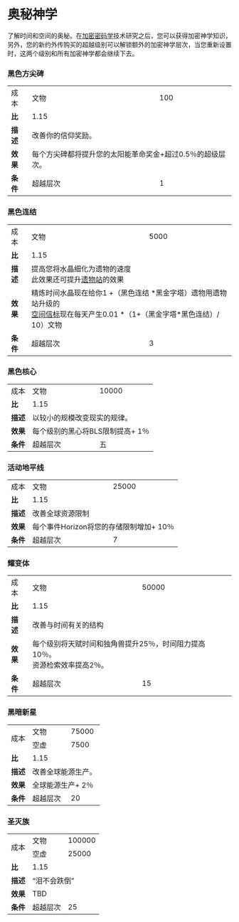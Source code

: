 # 奥秘神学

   <p>了解时间和空间的奥秘。在<a href="#Technologies#Cryptotheology">加密密码学</a>技术研究之后，您可以获得加密神学知识，另外，您的新约外传购买的超越级别可以解锁额外的加密神学层次，当您重新设置时，这两个级别和所有加密神学都会继续下去。</p> 

### 黑色方尖碑
<table>
     <tbody>
      <tr>
       <td>成本</td>
       <td>文物</td>
       <td>100</td>
      </tr>
      <tr>
       <td><strong>比</strong></td>
       <td>1.15</td>
      </tr>
      <tr>
       <td><strong>描述</strong></td>
       <td colspan="2">改善你的信仰奖励。</td>
      </tr>
      <tr>
       <td><strong>效果</strong></td>
       <td colspan="2">每个方尖碑都将提升您的太阳能革命奖金+超过0.5％的超级层次。 </td>
      </tr>
      <tr>
       <td><strong>条件</strong></td>
       <td>超越层次</td>
       <td>1</td>
      </tr>
     </tbody>
    </table>

### 黑色连结

<table>
     <tbody>
      <tr>
       <td>成本</td>
       <td>文物</td>
       <td>5000</td>
      </tr>
      <tr>
       <td><strong>比</strong></td>
       <td>1.15</td>
      </tr>
      <tr>
       <td><strong>描述</strong></td>
       <td colspan="2">提高您将水晶细化为遗物的速度<br style="clear:both" />此效果还可提升<a href="#workshop#Relic_Station">遗物站</a>的效果<a href="#workshop#Relic_Station"></a></td>
      </tr>
      <tr>
       <td><strong>效果</strong></td>
       <td colspan="2">精炼时间水晶现在给你1 +（黑色连结 *黑金字塔）遗物用遗物站升级的<br style="clear:both" /> <a href="#Space#Space_Beacon">空间信标</a>现在每天产生0.01 *（1+（黑金字塔*黑色连结）/ 10）文物</td>
      </tr>
      <tr>
       <td><strong>条件</strong></td>
       <td>超越层次</td>
       <td>3</td>
      </tr>
     </tbody>
    </table>

### 黑色核心
<table>
     <tbody>
      <tr>
       <td>成本</td>
       <td>文物</td>
       <td>10000</td>
      </tr>
      <tr>
       <td><strong>比</strong></td>
       <td>1.15</td>
      </tr>
      <tr>
       <td><strong>描述</strong></td>
       <td colspan="2">以较小的规模改变现实的规律。</td>
      </tr>
      <tr>
       <td><strong>效果</strong></td>
       <td colspan="2">每个级别的黑心将BLS限制提高+ 1％</td>
      </tr>
      <tr>
       <td><strong>条件</strong></td>
       <td>超越层次</td>
       <td>五</td>
      </tr>
     </tbody>
    </table>


### 活动地平线
<table>
     <tbody>
      <tr>
       <td>成本</td>
       <td>文物</td>
       <td>25000</td>
      </tr>
      <tr>
       <td><strong>比</strong></td>
       <td>1.15</td>
      </tr>
      <tr>
       <td><strong>描述</strong></td>
       <td colspan="2">改善全球资源限制</td>
      </tr>
      <tr>
       <td><strong>效果</strong></td>
       <td colspan="2">每个事件Horizo​​n将您的存储限制增加+ 10％</td>
      </tr>
      <tr>
       <td><strong>条件</strong></td>
       <td>超越层次</td>
       <td>7</td>
      </tr>
     </tbody>
    </table>

### 耀变体
<table>
     <tbody>
      <tr>
       <td>成本</td>
       <td>文物</td>
       <td>50000</td>
      </tr>
      <tr>
       <td><strong>比</strong></td>
       <td>1.15</td>
      </tr>
      <tr>
       <td><strong>描述</strong></td>
       <td colspan="2">改善与时间有关的结构 </td>
      </tr>
      <tr>
       <td><strong>效果</strong></td>
       <td colspan="2">每个级别将天赋时间和独角兽提升25％，时间阻力提高10％。<br style="clear:both" />资源检索效率提高2％。</td>
      </tr>
      <tr>
       <td><strong>条件</strong></td>
       <td>超越层次</td>
       <td>15</td>
      </tr>
     </tbody>
    </table>

### 黑暗新星
<table>
     <tbody>
      <tr>
       <td rowspan="2">成本</td>
       <td>文物</td>
       <td>75000</td>
      </tr>
      <tr>
       <td>空虚</td>
       <td>7500</td>
      </tr>
      <tr>
       <td><strong>比</strong></td>
       <td>1.15</td>
      </tr>
      <tr>
       <td><strong>描述</strong></td>
       <td colspan="2">改善全球能源生产。 </td>
      </tr>
      <tr>
       <td><strong>效果</strong></td>
       <td colspan="2">全球能源生产+ 2％</td>
      </tr>
      <tr>
       <td><strong>条件</strong></td>
       <td>超越层次</td>
       <td>20</td>
      </tr>
     </tbody>
    </table>

### 圣灭族
<table>
     <tbody>
      <tr>
       <td rowspan="2">成本</td>
       <td>文物</td>
       <td>100000</td>
      </tr>
      <tr>
       <td>空虚</td>
       <td>25000</td>
      </tr>
      <tr>
       <td><strong>比</strong></td>
       <td>1.15</td>
      </tr>
      <tr>
       <td><strong>描述</strong></td>
       <td colspan="2">“泪不会跌倒”</td>
      </tr>
      <tr>
       <td><strong>效果</strong></td>
       <td colspan="2">TBD</td>
      </tr>
      <tr>
       <td><strong>条件</strong></td>
       <td>超越层次</td>
       <td>25</td>
      </tr>
     </tbody>
    </table>